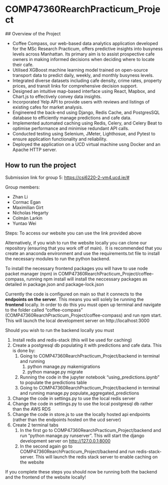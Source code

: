 # COMP47360RearchPracticum_Project

## Overview of the Project
- Coffee Compass, our web-based data analytics application developed for the MSc Research Practicum, offers predictive insights into busyness levels across Manhattan. Its primary aim is to assist prospective cafe owners in making informed decisions when deciding where to locate their cafe.
- Utilised XGBoost machine learning model trained on open-source transport data to predict daily, weekly, and monthly busyness levels.
- Integrated diverse datasets including cafe density, crime rates, property prices, and transit links for comprehensive decision support.
- Designed an intuitive map-based interface using React, Mapbox, and Chart.js to effectively convey data insights.
- Incorporated Yelp API to provide users with reviews and listings of existing cafes for market analysis.
- Engineered the back-end using Django, Redis Cache, and PostgresSQL database to efficiently manage predictions and cafe data.
- Implemented automated caching using Redis, Celery, and Celery Beat to optimise performance and minimise redundant API calls.
- Conducted testing using Selenium, JMeter, Lighthosue, and Pytest to ensure application functionality and reliability.
- Deployed the application on a UCD virtual machine usng Docker and an Apache HTTP server.

## How to run the project

Submission link for group 5:
https://csi6220-2-vm4.ucd.ie/#

Group members:
- Zhan Li
- Cormac Egan
- Maximilian Girt
- Nicholas Hegarty
- Colmán Larkin
- Yuntao Wei

Steps:
To access our website you can use the link provided above

Alternatively, if you wish to run the website locally you can clone our repository (ensuring that you work off of main). 
 It is recommended that you create an anaconda environment and use the requirements.txt file to install the necessary modules to run the python backend. 

To install the necessary frontend packages you will have to use node packet manager (npm) in COMP47360RearchPracticum_Project/coffee-compass, running npm install will install the neccessary packages as detailed in package.json and package-lock.json

Currently the code is configured on main so that it connects to the __endpoints on the server__. This means you will solely be running the __frontend__ locally. In order to do this you must open up terminal and navigate to the folder called “coffee-compass” (COMP47360RearchPracticum_Project/coffee-compass) and run npm start. This will launch the local development server on http://localhost:3000

Should you wish to run the backend locally you must 
1. Install redis and redis-stack (this will be used for caching)
2. Create a postgresql db populating it with predictions and cafe data. This is done by:
    1. Going to COMP47360RearchPracticum_Project/backend in terminal and running 
        1. python manage.py makemigrations
        2. python manage.py migrate
    2. Running the code in the jupyter notebook “using_predictions.ipynb” to populate the predictions table
    3. Going to COMP47360RearchPracticum_Project/backend in terminal and running manage.py populate_aggregated_predictions
3. Change the code in settings.py to use the local redis server
4. Change the code in settings.py to use the local postgresql db rather than the AWS RDS
5. Change the code in store.js to use the locally hosted api endpoints (rather than the endpoints hosted on the ucd server)
6. Create 2 terminal tabs
    1. In the first go to COMP47360RearchPracticum_Project/backend and run “python manage.py runserver”. This will start the django development server on http://127.0.0.1:8000
    2. In the second again go to COMP47360RearchPracticum_Project/backend and run redis-stack-server. This will launch the redis stack server to enable caching on the website

If you complete these steps you should now be running both the backend and the frontend of the website locally!
